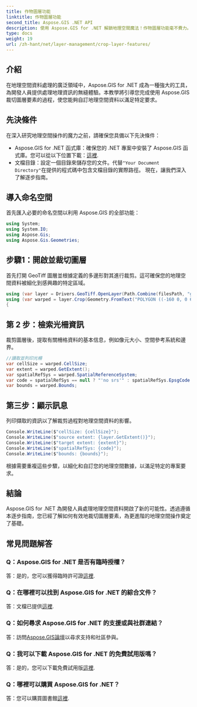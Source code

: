 ```yaml
---
title: 作物圖層功能
linktitle: 作物圖層功能
second_title: Aspose.GIS .NET API
description: 使用 Aspose.GIS for .NET 解鎖地理空間魔法！作物圖層功能毫不費力。立即下載免費試用版。 #Aspose #GIS #geospatial
type: docs
weight: 19
url: /zh-hant/net/layer-management/crop-layer-features/
---
```

## 介紹
在地理空間資料處理的廣泛領域中，Aspose.GIS for .NET 成為一種強大的工具，為開發人員提供處理地理資訊的無縫體驗。本教學將引導您完成使用 Aspose.GIS 裁切圖層要素的過程，使您能夠自訂地理空間資料以滿足特定要求。
## 先決條件
在深入研究地理空間操作的魔力之前，請確保您具備以下先決條件：
-  Aspose.GIS for .NET 函式庫：確保您的 .NET 專案中安裝了 Aspose.GIS 函式庫。您可以從以下位置下載：[這裡](https://releases.aspose.com/gis/net/).
- 文檔目錄：設定一個目錄來儲存您的文件。代替`"Your Document Directory"`在提供的程式碼中包含文檔目錄的實際路徑。
現在，讓我們深入了解逐步指南。
## 導入命名空間
首先匯入必要的命名空間以利用 Aspose.GIS 的全部功能：
```csharp
using System;
using System.IO;
using Aspose.Gis;
using Aspose.Gis.Geometries;
```
## 步驟1：開啟並裁切圖層
首先打開 GeoTiff 圖層並根據定義的多邊形對其進行裁剪。這可確保您的地理空間資料被細化到感興趣的特定區域。
```csharp
using (var layer = Drivers.GeoTiff.OpenLayer(Path.Combine(filesPath, "geodetic_world.tif")))
using (var warped = layer.Crop(Geometry.FromText("POLYGON ((-160 0, 0 60, 160 0, 0 -160, -160 0))")))
{
```
## 第 2 步：檢索光柵資訊
裁剪圖層後，提取有關柵格資料的基本信息，例如像元大小、空間參考系統和邊界。
```csharp
//讀取並列印光柵
var cellSize = warped.CellSize;
var extent = warped.GetExtent();
var spatialRefSys = warped.SpatialReferenceSystem;
var code = spatialRefSys == null ? "'no srs'" : spatialRefSys.EpsgCode.ToString();
var bounds = warped.Bounds;
```
## 第三步：顯示訊息
列印擷取的資訊以了解裁剪過程對地理空間資料的影響。
```csharp
Console.WriteLine($"cellSize: {cellSize}");
Console.WriteLine($"source extent: {layer.GetExtent()}");
Console.WriteLine($"target extent: {extent}");
Console.WriteLine($"spatialRefSys: {code}");
Console.WriteLine($"bounds: {bounds}");
```
根據需要重複這些步驟，以細化和自訂您的地理空間數據，以滿足特定的專案要求。
## 結論
Aspose.GIS for .NET 為開發人員處理地理空間資料開啟了新的可能性。透過遵循本逐步指南，您已經了解如何有效地裁切圖層要素，為更進階的地理空間操作奠定了基礎。
## 常見問題解答
### Q：Aspose.GIS for .NET 是否有臨時授權？
答：是的，您可以獲得臨時許可證[這裡](https://purchase.aspose.com/temporary-license/).
### Q：在哪裡可以找到 Aspose.GIS for .NET 的綜合文件？
答：文檔已提供[這裡](https://reference.aspose.com/gis/net/).
### Q：如何尋求 Aspose.GIS for .NET 的支援或與社群連結？
答：訪問[Aspose.GIS論壇](https://forum.aspose.com/c/gis/33)以尋求支持和社區參與。
### Q：我可以下載 Aspose.GIS for .NET 的免費試用版嗎？
答：是的，您可以下載免費試用版[這裡](https://releases.aspose.com/).
### Q：哪裡可以購買 Aspose.GIS for .NET？
答：您可以購買圖書館[這裡](https://purchase.aspose.com/buy).